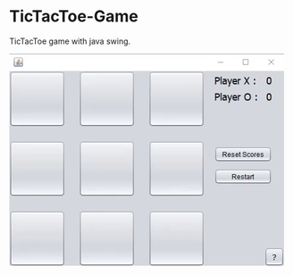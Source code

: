 # TicTacToe-Game
TicTacToe game with java swing.

![alt text](https://raw.githubusercontent.com/bahadirAsilsoy/TicTacToe-Game/main/TicTacToeGameplay.gif?raw=true)
